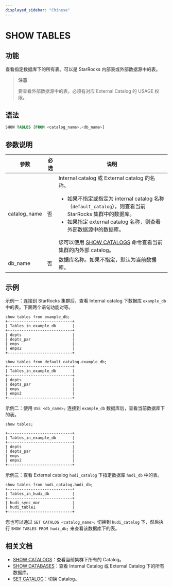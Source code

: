 ```yaml
---
displayed_sidebar: "Chinese"
---
```


# SHOW TABLES

## 功能

查看指定数据库下的所有表。可以是 StarRocks 内部表或外部数据源中的表。

> **注意**
>
> 要查看外部数据源中的表，必须有对应 External Catalog 的 USAGE 权限。

## 语法

```sql
SHOW TABLES [FROM <catalog_name>.<db_name>]
```

## 参数说明

| **参数**          | **必选** | **说明**                                                     |
| ----------------- | -------- | ------------------------------------------------------------ |
| catalog_name | 否       | Internal catalog 或 External catalog 的名称。<ul><li>如果不指定或指定为 internal catalog 名称（`default_catalog`），则查看当前 StarRocks 集群中的数据库。</li><li>如果指定 external catalog 名称，则查看外部数据源中的数据库。</li></ul> 您可以使用 [SHOW CATALOGS](SHOW_CATALOGS.md) 命令查看当前集群的内外部 catalog。|
| db_name | 否       | 数据库名称。如果不指定，默认为当前数据库。 |

## 示例

示例一：连接到 StarRocks 集群后，查看 Internal catalog 下数据库 `example_db` 中的表。下面两个语句功能对等。

```plain
show tables from example_db;
+----------------------------+
| Tables_in_example_db       |
+----------------------------+
| depts                      |
| depts_par                  |
| emps                       |
| emps2                      |
+----------------------------+

show tables from default_catalog.example_db;
+----------------------------+
| Tables_in_example_db       |
+----------------------------+
| depts                      |
| depts_par                  |
| emps                       |
| emps2                      |
+----------------------------+
```

示例二：使用 `USE <db_name>;` 连接到 `example_db` 数据库后，查看当前数据库下的表。

```plain
show tables;

+----------------------------+
| Tables_in_example_db       |
+----------------------------+
| depts                      |
| depts_par                  |
| emps                       |
| emps2                      |
+----------------------------+
```

示例三：查看 External catalog `hudi_catalog` 下指定数据库 `hudi_db` 中的表。

```plain
show tables from hudi_catalog.hudi_db;
+----------------------------+
| Tables_in_hudi_db          |
+----------------------------+
| hudi_sync_mor              |
| hudi_table1                |
+----------------------------+
```

您也可以通过 `SET CATALOG <catalog_name>;` 切换到 `hudi_catalog` 下，然后执行 `SHOW TABLES FROM hudi_db;` 来查看该数据库下的表。

## 相关文档

- [SHOW CATALOGS](SHOW_CATALOGS.md)：查看当前集群下所有的 Catalog。
- [SHOW DATABASES](SHOW_DATABASES.md)：查看 Internal Catalog 或 External Catalog 下的所有数据库。
- [SET CATALOG](../data-definition/SET_CATALOG.md)：切换 Catalog。
